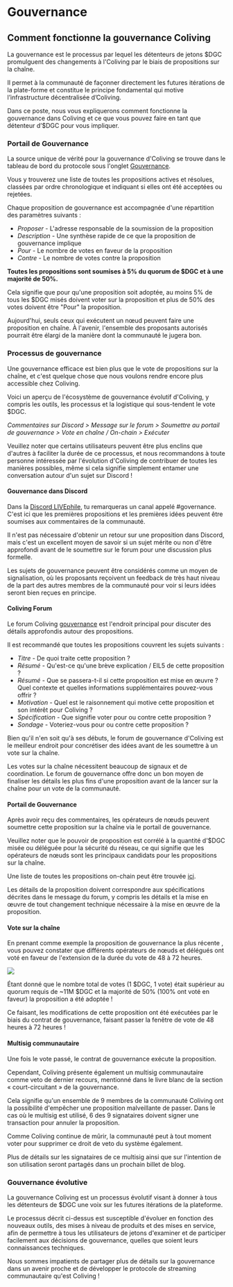 # Gouvernance

## Comment fonctionne la gouvernance Coliving

La gouvernance est le processus par lequel les détenteurs de jetons $DGC promulguent des changements à l'Coliving par le biais de propositions sur la chaîne.

Il permet à la communauté de façonner directement les futures itérations de la plate-forme et constitue le principe fondamental qui motive l’infrastructure décentralisée d’Coliving.


Dans ce poste, nous vous expliquerons comment fonctionne la gouvernance dans Coliving et ce que vous pouvez faire en tant que détenteur d’$DGC pour vous impliquer.


### **Portail de Gouvernance**

La source unique de vérité pour la gouvernance d'Coliving se trouve dans le tableau de bord du protocole sous l'onglet [Gouvernance](https://dashboard..org/governance).


Vous y trouverez une liste de toutes les propositions actives et résolues, classées par ordre chronologique et indiquant si elles ont été acceptées ou rejetées.


Chaque proposition de gouvernance est accompagnée d'une répartition des paramètres suivants :


* _Proposer_ - L'adresse responsable de la soumission de la proposition
* _Description_ - Une synthèse rapide de ce que la proposition de gouvernance implique
* _Pour_ - Le nombre de votes en faveur de la proposition
* _Contre_ - Le nombre de votes contre la proposition

**Toutes les propositions sont soumises à 5% du quorum de $DGC et à une majorité de 50%.**


Cela signifie que pour qu'une proposition soit adoptée, au moins 5% de tous les $DGC misés doivent voter sur la proposition et plus de 50% des votes doivent être "Pour" la proposition.


Aujourd'hui, seuls ceux qui exécutent un nœud peuvent faire une proposition en chaîne. À l'avenir, l'ensemble des proposants autorisés pourrait être élargi de la manière dont la communauté le jugera bon.


### **Processus de gouvernance**

Une gouvernance efficace est bien plus que le vote de propositions sur la chaîne, et c'est quelque chose que nous voulons rendre encore plus accessible chez Coliving.


Voici un aperçu de l'écosystème de gouvernance évolutif d'Coliving, y compris les outils, les processus et la logistique qui sous-tendent le vote $DGC.


_Commentaires sur Discord > Message sur le forum > Soumettre au portail de gouvernance > Vote en chaîne / On-chain > Exécuter_


Veuillez noter que certains utilisateurs peuvent être plus enclins que d'autres à faciliter la durée de ce processus, et nous recommandons à toute personne intéressée par l'évolution d'Coliving de contribuer de toutes les manières possibles, même si cela signifie simplement entamer une conversation autour d'un sujet sur Discord !


#### **Gouvernance dans Discord**

Dans la [Discord LIVEphile](https://discord.gg/ah5CcqW), tu remarqueras un canal appelé \#governance. C'est ici que les premières propositions et les premières idées peuvent être soumises aux commentaires de la communauté.


Il n'est pas nécessaire d'obtenir un retour sur une proposition dans Discord, mais c'est un excellent moyen de savoir si un sujet mérite ou non d'être approfondi avant de le soumettre sur le forum pour une discussion plus formelle.


Les sujets de gouvernance peuvent être considérés comme un moyen de signalisation, où les proposants reçoivent un feedback de très haut niveau de la part des autres membres de la communauté pour voir si leurs idées seront bien reçues en principe.


#### **Coliving Forum**

Le forum Coliving [gouvernance](https://gov..org/) est l'endroit principal pour discuter des détails approfondis autour des propositions.


Il est recommandé que toutes les propositions couvrent les sujets suivants :


* _Titre_ - De quoi traite cette proposition ?
* _Résumé_ - Qu'est-ce qu'une brève explication / EIL5 de cette proposition ?
* _Résumé_ - Que se passera-t-il si cette proposition est mise en œuvre ? Quel contexte et quelles informations supplémentaires pouvez-vous offrir ?
* _Motivation_ - Quel est le raisonnement qui motive cette proposition et son intérêt pour Coliving ?
* _Spécification_ - Que signifie voter pour ou contre cette proposition ?
* _Sondage_ - Voteriez-vous pour ou contre cette proposition ?

Bien qu'il n'en soit qu'à ses débuts, le forum de gouvernance d'Coliving est le meilleur endroit pour concrétiser des idées avant de les soumettre à un vote sur la chaîne.

Les votes sur la chaîne nécessitent beaucoup de signaux et de coordination. Le forum de gouvernance offre donc un bon moyen de finaliser les détails les plus fins d'une proposition avant de la lancer sur la chaîne pour un vote de la communauté.


#### **Portail de Gouvernance**

Après avoir reçu des commentaires, les opérateurs de nœuds peuvent soumettre cette proposition sur la chaîne via le portail de gouvernance.

Veuillez noter que le pouvoir de proposition est corrélé à la quantité d'$DGC misée ou déléguée pour la sécurité du réseau, ce qui signifie que les opérateurs de nœuds sont les principaux candidats pour les propositions sur la chaîne.

Une liste de toutes les propositions on-chain peut être trouvée [ici](https://dashboard..org/#/governance).


Les détails de la proposition doivent correspondre aux spécifications décrites dans le message du forum, y compris les détails et la mise en œuvre de tout changement technique nécessaire à la mise en œuvre de la proposition.


#### **Vote sur la chaîne**

En prenant comme exemple la proposition de gouvernance la plus récente , vous pouvez constater que différents opérateurs de nœuds et délégués ont voté en faveur de l'extension de la durée du vote de 48 à 72 heures.


![](https://assets.website-files.com/6024b69839b1b7fd3787991c/607d16049feb3a126f852b57_H6OK09A-2szawbI66mlGi7489J5aj-x604boPIeDUs6zhfZB7Fs77rIsaskaMGslMNWdGrTfm2ZM_sLalkwBvLCn-I0aUm7g9aSIYr11qC0b2t5WHELcyUtSlK21OaD5UgB9mnRN.png)


Étant donné que le nombre total de votes \(1 $DGC, 1 vote\) était supérieur au quorum requis de ~11M $DGC et la majorité de 50% \(100% ont voté en faveur\) la proposition a été adoptée !


Ce faisant, les modifications de cette proposition ont été exécutées par le biais du contrat de gouvernance, faisant passer la fenêtre de vote de 48 heures à 72 heures !


#### **Multisig communautaire**

Une fois le vote passé, le contrat de gouvernance exécute la proposition.


Cependant, Coliving présente également un multisig communautaire comme veto de dernier recours, mentionné dans le livre blanc de la section « court-circuitant » de la gouvernance.


Cela signifie qu'un ensemble de 9 membres de la communauté Coliving ont la possibilité d'empêcher une proposition malveillante de passer. Dans le cas où le multisig est utilisé, 6 des 9 signataires doivent signer une transaction pour annuler la proposition.


Comme Coliving continue de mûrir, la communauté peut à tout moment voter pour supprimer ce droit de veto du système également.


Plus de détails sur les signataires de ce multisig ainsi que sur l'intention de son utilisation seront partagés dans un prochain billet de blog.


### **Gouvernance évolutive**

La gouvernance Coliving est un processus évolutif visant à donner à tous les détenteurs de $DGC une voix sur les futures itérations de la plateforme.


Le processus décrit ci-dessus est susceptible d'évoluer en fonction des nouveaux outils, des mises à niveau de produits et des mises en service, afin de permettre à tous les utilisateurs de jetons d'examiner et de participer facilement aux décisions de gouvernance, quelles que soient leurs connaissances techniques.


Nous sommes impatients de partager plus de détails sur la gouvernance dans un avenir proche et de développer le protocole de streaming communautaire qu'est Coliving !
